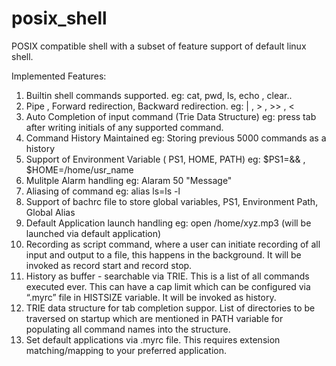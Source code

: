 # posix_shell

POSIX compatible shell with a subset of feature support of default linux shell.

Implemented Features:

1. Builtin shell commands supported. eg: cat, pwd, ls, echo , clear..
2. Pipe , Forward redirection, Backward redirection. eg: | , > , >> , <
3. Auto Completion of input command (Trie Data Structure) eg: press tab after writing initials of any supported command.
4. Command History Maintained eg: Storing previous 5000 commands as a history
5. Support of Environment Variable ( PS1, HOME, PATH) eg: $PS1=&& , $HOME=/home/usr_name
6. Mulitple Alarm handling eg: Alaram 50 "Message"
7. Aliasing of command eg: alias ls=ls -l
8. Support of bachrc file to store global variables, PS1, Environment Path, Global Alias
9. Default Application launch handling eg: open /home/xyz.mp3 (will be launched via default application)
11. Recording as script command, where a user can initiate recording
of all input and output to a file, this happens in the
background. It will be invoked as record start and record stop.
12. History as buffer - searchable via TRIE. This is a list of all
commands executed ever. This can have a cap limit which can be
configured via “.myrc” file in HISTSIZE variable. It will be
invoked as history.
13. TRIE data structure for tab completion suppor. List of
directories to be traversed on startup which are mentioned in
PATH variable for populating all command names into the
structure.
14. Set default applications via .myrc file. This requires extension
matching/mapping to your preferred application.
